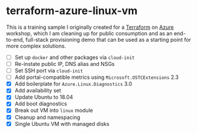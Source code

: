 # terraform-azure-linux-vm

This is a training sample I originally created for a [Terraform][tf] on [Azure][az] workshop, which I am cleaning up for public consumption and as an end-to-end, full-stack provisioning demo that can be used as a starting point for more complex solutions.

* [ ] Set up `docker` and other packages via `cloud-init`
* [ ] Re-instate public IP, DNS alias and NSGs
* [ ] Set SSH port via `cloud-init`
* [ ] Add portal-compatible metrics using `Microsoft.OSTCExtensions` 2.3
* [x] Add boilerplate for `Azure.Linux.Diagnostics` 3.0
* [x] Add availability set
* [x] Update Ubuntu to 18.04
* [x] Add boot diagnostics
* [x] Break out VM into `linux` module
* [x] Cleanup and namespacing
* [x] Single Ubuntu VM with managed disks

[tf]: http://terraform.io
[az]: https://azure.microsoft.com